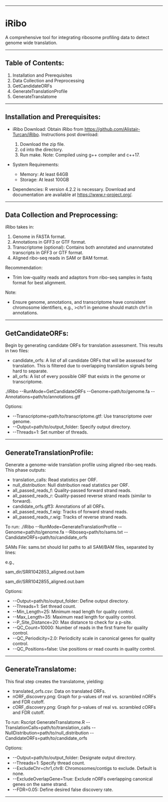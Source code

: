 ------------------------------------------------------------------------------

# iRibo

A comprehensive tool for integrating ribosome profiling data to detect genome wide translation.

------------------------------------------------------------------------------

## Table of Contents:
1. Installation and Prerequisites
2. Data Collection and Preprocessing
3. GetCandidateORFs
4. GenerateTranslationProfile
5. GenerateTranslatome

------------------------------------------------------------------------------

## Installation and Prerequisites:

- iRibo Download: 
  Obtain iRibo from https://github.com/Alistair-Turcan/iRibo. 
  Instructions post download:
  1. Download the zip file.
  2. cd into the directory.
  3. Run make.
  Note: Compiled using g++ compiler and c++17.

- System Requirements:
  - Memory: At least 64GB
  - Storage: At least 100GB

- Dependencies: 
  R version 4.2.2 is necessary. Download and documentation are available at https://www.r-project.org/.

------------------------------------------------------------------------------

## Data Collection and Preprocessing:

iRibo takes in:
1. Genome in FASTA format.
2. Annotations in GFF3 or GTF format.
3. Transcriptome (optional): Contains both annotated and unannotated transcripts in GFF3 or GTF format.
4. Aligned ribo-seq reads in SAM or BAM format.

Recommendation: 
- Trim low-quality reads and adaptors from ribo-seq samples in fastq format for best alignment.

Note:
- Ensure genome, annotations, and transcriptome have consistent chromosome identifiers, e.g., >chr1 in genome should match chr1 in annotations.

------------------------------------------------------------------------------

## GetCandidateORFs:

Begin by generating candidate ORFs for translation assessment. This results in two files:
- candidate_orfs: A list of all candidate ORFs that will be assessed for translation. This is filtered due to overlapping translation signals being hard to separate.
- all_orfs: A list of every possible ORF that exists in the genome or transcriptome.

./iRibo --RunMode=GetCandidateORFs --Genome=path/to/genome.fa --Annotations=path/to/annotations.gtf

Options:
- --Transcriptome=path/to/transcriptome.gtf: Use transcriptome over genome.
- --Output=path/to/output_folder: Specify output directory.
- --Threads=1: Set number of threads.

------------------------------------------------------------------------------

## GenerateTranslationProfile:

Generate a genome-wide translation profile using aligned ribo-seq reads. This phase outputs:
- translation_calls: Read statistics per ORF.
- null_distribution: Null distribution read statistics per ORF.
- all_passed_reads_f: Quality-passed forward strand reads.
- all_passed_reads_r: Quality-passed reverse strand reads (similar to forward).
- candidate_orfs.gff3: Annotations of all ORFs.
- all_passed_reads_f.wig: Tracks of forward strand reads.
- all_passed_reads_r.wig: Tracks of reverse strand reads.

To run:
./iRibo --RunMode=GenerateTranslationProfile --Genome=path/to/genome.fa --Riboseq=path/to/sams.txt --CandidateORFs=path/to/candidate_orfs

SAMs File:
sams.txt should list paths to all SAM/BAM files, separated by lines:

e.g., 

sam_dir/SRR1042853_aligned.out.bam

sam_dir/SRR1042855_aligned.out.bam

Options:
- --Output=path/to/output_folder: Define output directory.
- --Threads=1: Set thread count.
- --Min_Length=25: Minimum read length for quality control.
- --Max_Length=35: Maximum read length for quality control.
- --P_Site_Distance=20: Max distance to check for a p-site.
- --QC_Count=10000: Number of reads in the first frame for quality control.
- --QC_Periodicity=2.0: Periodicity scale in canonical genes for quality control.
- --QC_Positions=false: Use positions or read counts in quality control.

------------------------------------------------------------------------------

## GenerateTranslatome:

This final step creates the translatome, yielding:
- translated_orfs.csv: Data on translated ORFs.
- nORF_discovery.png: Graph for p-values of real vs. scrambled nORFs and FDR cutoff.
- cORF_discovery.png: Graph for p-values of real vs. scrambled cORFs and FDR cutoff.

To run:
Rscript GenerateTranslatome.R --TranslationCalls=path/to/translation_calls --NullDistribution=path/to/null_distribution --CandidateORFs=path/to/candidate_orfs

Options:
- --Output=path/to/output_folder: Designate output directory.
- --Threads=1: Specify thread count.
- --ExcludeChr=chr1,chr8: Chromosomes/contigs to exclude. Default is none.
- --ExcludeOverlapGene=True: Exclude nORFs overlapping canonical genes on the same strand.
- --FDR=0.05: Define desired false discovery rate.

------------------------------------------------------------------------------
